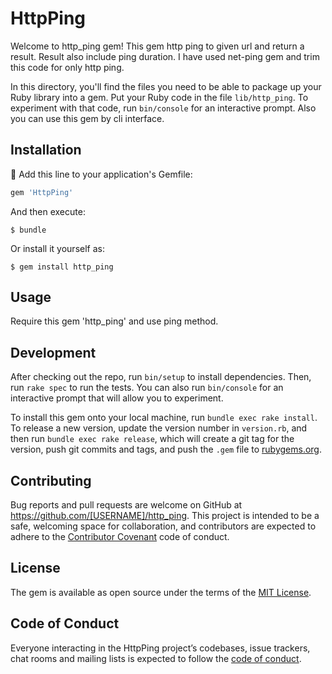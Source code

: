# HttpPing

Welcome to http_ping gem! This gem http ping to given url and return a result. Result also include ping duration. I have  used net-ping gem and trim this code for only http ping.

In this directory, you'll find the files you need to be able to package up your Ruby library into a gem. Put your Ruby code in the file `lib/http_ping`. To experiment with that code, run `bin/console` for an interactive prompt. Also you can use this gem by cli interface.

## Installation

Add this line to your application's Gemfile:

```ruby
gem 'HttpPing'
```

And then execute:

    $ bundle

Or install it yourself as:

    $ gem install http_ping

## Usage

Require this gem 'http_ping' and use ping method.

## Development

After checking out the repo, run `bin/setup` to install dependencies. Then, run `rake spec` to run the tests. You can also run `bin/console` for an interactive prompt that will allow you to experiment.

To install this gem onto your local machine, run `bundle exec rake install`. To release a new version, update the version number in `version.rb`, and then run `bundle exec rake release`, which will create a git tag for the version, push git commits and tags, and push the `.gem` file to [rubygems.org](https://rubygems.org).

## Contributing

Bug reports and pull requests are welcome on GitHub at https://github.com/[USERNAME]/http_ping. This project is intended to be a safe, welcoming space for collaboration, and contributors are expected to adhere to the [Contributor Covenant](http://contributor-covenant.org) code of conduct.

## License

The gem is available as open source under the terms of the [MIT License](https://opensource.org/licenses/MIT).

## Code of Conduct

Everyone interacting in the HttpPing project’s codebases, issue trackers, chat rooms and mailing lists is expected to follow the [code of conduct](https://github.com/[USERNAME]/http_ping/blob/master/CODE_OF_CONDUCT.md).
